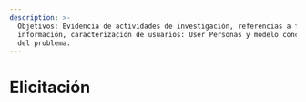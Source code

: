 ```yaml
---
description: >-
  Objetivos: Evidencia de actividades de investigación, referencias a fuentes de
  información, caracterización de usuarios: User Personas y modelo conceptual
  del problema.
---
```


# Elicitación

